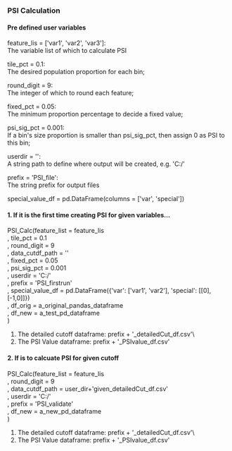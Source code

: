 
### PSI Calculation
#### Pre defined user variables 
feature_lis = ['var1', 'var2', 'var3']:\
The variable list of which to calculate PSI

tile_pct = 0.1:\
The desired population proportion for each bin;

round_digit = 9:\
The integer of which to round each feature;

fixed_pct = 0.05:\
The minimum proportion percentage to decide a fixed value;

psi_sig_pct = 0.001:\
If a bin's size proportion is smaller than psi_sig_pct, then assign 0 as PSI to this bin;

userdir = '':\
A string path to define where output will be created, e.g. 'C:/'

prefix = 'PSI_file':\
The string prefix for output files

special_value_df = pd.DataFrame(columns = ['var', 'special'])

#### 1. If it is the first time creating PSI for given variables...
PSI_Calc(feature_list = feature_lis\
             , tile_pct = 0.1\
             , round_digit = 9\
             , data_cutdf_path = ''\
             , fixed_pct = 0.05\
             , psi_sig_pct = 0.001\
             , userdir = 'C:/'\
             , prefix = 'PSI_firstrun'\
             , special_value_df = pd.DataFrame({'var': ['var1', 'var2'], 'special': [[0],[-1,0]]})\
             , df_orig = a_original_pandas_dataframe\
             , df_new = a_test_pd_dataframe\
             )
             
1. The detailed cutoff dataframe: prefix + '_detailedCut_df.csv'\
2. The PSI Value dataframe: prefix + '_PSIvalue_df.csv'                          

#### 2. If is to calcuate PSI for given cutoff

PSI_Calc(feature_list = feature_lis\
             , round_digit = 9\
             , data_cutdf_path = user_dir+'given_detailedCut_df.csv'\
             , userdir = 'C:/'\
             , prefix = 'PSI_validate'\
             , df_new = a_new_pd_dataframe\
             )
             
1. The detailed cutoff dataframe: prefix + '_detailedCut_df.csv'\
2. The PSI Value dataframe: prefix + '_PSIvalue_df.csv'             
